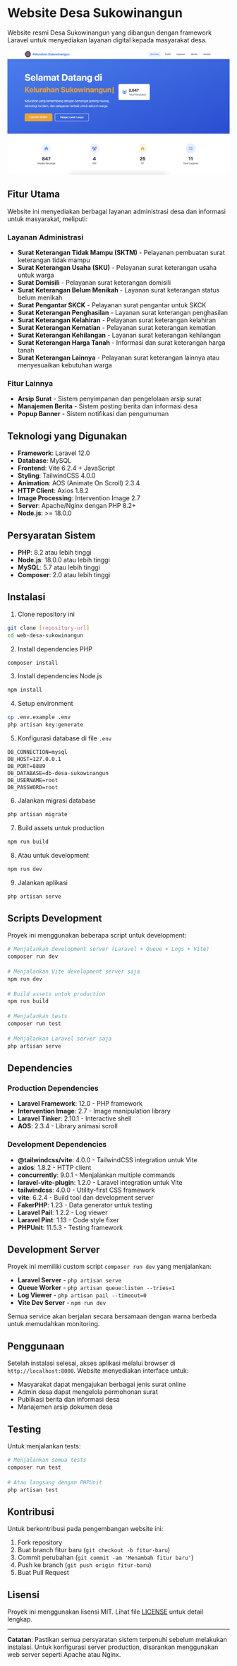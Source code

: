 # Website Desa Sukowinangun

Website resmi Desa Sukowinangun yang dibangun dengan framework Laravel untuk menyediakan layanan digital kepada masyarakat desa.

<img src="https://github.com/Inur123/web-desa-sukowinangun/blob/main/public/images/image.png?raw=true" alt="Tampilan Website Desa Sukowinangun" style="max-width:100%; height:auto; border-radius: 10px;" />

## Fitur Utama

Website ini menyediakan berbagai layanan administrasi desa dan informasi untuk masyarakat, meliputi:

### Layanan Administrasi
- **Surat Keterangan Tidak Mampu (SKTM)** - Pelayanan pembuatan surat keterangan tidak mampu
- **Surat Keterangan Usaha (SKU)** - Pelayanan surat keterangan usaha untuk warga
- **Surat Domisili** - Pelayanan surat keterangan domisili
- **Surat Keterangan Belum Menikah** - Layanan surat keterangan status belum menikah
- **Surat Pengantar SKCK** - Pelayanan surat pengantar untuk SKCK
- **Surat Keterangan Penghasilan** - Layanan surat keterangan penghasilan
- **Surat Keterangan Kelahiran** - Pelayanan surat keterangan kelahiran
- **Surat Keterangan Kematian** - Pelayanan surat keterangan kematian
- **Surat Keterangan Kehilangan** - Layanan surat keterangan kehilangan
- **Surat Keterangan Harga Tanah** - Informasi dan surat keterangan harga tanah
- **Surat Keterangan Lainnya** - Pelayanan surat keterangan lainnya atau menyesuaikan kebutuhan warga

### Fitur Lainnya
- **Arsip Surat** - Sistem penyimpanan dan pengelolaan arsip surat
- **Manajemen Berita** - Sistem posting berita dan informasi desa
- **Popup Banner** - Sistem notifikasi dan pengumuman

## Teknologi yang Digunakan

- **Framework**: Laravel 12.0
- **Database**: MySQL
- **Frontend**: Vite 6.2.4 + JavaScript
- **Styling**: TailwindCSS 4.0.0
- **Animation**: AOS (Animate On Scroll) 2.3.4
- **HTTP Client**: Axios 1.8.2
- **Image Processing**: Intervention Image 2.7
- **Server**: Apache/Nginx dengan PHP 8.2+
- **Node.js**: >= 18.0.0

## Persyaratan Sistem

- **PHP**: 8.2 atau lebih tinggi
- **Node.js**: 18.0.0 atau lebih tinggi
- **MySQL**: 5.7 atau lebih tinggi
- **Composer**: 2.0 atau lebih tinggi

## Instalasi

1. Clone repository ini
```bash
git clone [repository-url]
cd web-desa-sukowinangun
```

2. Install dependencies PHP
```bash
composer install
```

3. Install dependencies Node.js
```bash
npm install
```

4. Setup environment
```bash
cp .env.example .env
php artisan key:generate
```

5. Konfigurasi database di file `.env`
```env
DB_CONNECTION=mysql
DB_HOST=127.0.0.1
DB_PORT=8889
DB_DATABASE=db-desa-sukowinangun
DB_USERNAME=root
DB_PASSWORD=root
```

6. Jalankan migrasi database
```bash
php artisan migrate
```

7. Build assets untuk production
```bash
npm run build
```

8. Atau untuk development
```bash
npm run dev
```

9. Jalankan aplikasi
```bash
php artisan serve
```

## Scripts Development

Proyek ini menggunakan beberapa script untuk development:

```bash
# Menjalankan development server (Laravel + Queue + Logs + Vite)
composer run dev

# Menjalankan Vite development server saja
npm run dev

# Build assets untuk production
npm run build

# Menjalankan tests
composer run test

# Menjalankan Laravel server saja
php artisan serve
```

## Dependencies

### Production Dependencies
- **Laravel Framework**: 12.0 - PHP framework
- **Intervention Image**: 2.7 - Image manipulation library
- **Laravel Tinker**: 2.10.1 - Interactive shell
- **AOS**: 2.3.4 - Library animasi scroll

### Development Dependencies
- **@tailwindcss/vite**: 4.0.0 - TailwindCSS integration untuk Vite
- **axios**: 1.8.2 - HTTP client
- **concurrently**: 9.0.1 - Menjalankan multiple commands
- **laravel-vite-plugin**: 1.2.0 - Laravel integration untuk Vite
- **tailwindcss**: 4.0.0 - Utility-first CSS framework
- **vite**: 6.2.4 - Build tool dan development server
- **FakerPHP**: 1.23 - Data generator untuk testing
- **Laravel Pail**: 1.2.2 - Log viewer
- **Laravel Pint**: 1.13 - Code style fixer
- **PHPUnit**: 11.5.3 - Testing framework

## Development Server

Proyek ini memiliki custom script `composer run dev` yang menjalankan:
- **Laravel Server** - `php artisan serve`
- **Queue Worker** - `php artisan queue:listen --tries=1`
- **Log Viewer** - `php artisan pail --timeout=0`
- **Vite Dev Server** - `npm run dev`

Semua service akan berjalan secara bersamaan dengan warna berbeda untuk memudahkan monitoring.

## Penggunaan

Setelah instalasi selesai, akses aplikasi melalui browser di `http://localhost:8000`. Website menyediakan interface untuk:

- Masyarakat dapat mengajukan berbagai jenis surat online
- Admin desa dapat mengelola permohonan surat
- Publikasi berita dan informasi desa
- Manajemen arsip dokumen desa

## Testing

Untuk menjalankan tests:

```bash
# Menjalankan semua tests
composer run test

# Atau langsung dengan PHPUnit
php artisan test
```

## Kontribusi

Untuk berkontribusi pada pengembangan website ini:

1. Fork repository
2. Buat branch fitur baru (`git checkout -b fitur-baru`)
3. Commit perubahan (`git commit -am 'Menambah fitur baru'`)
4. Push ke branch (`git push origin fitur-baru`)
5. Buat Pull Request

## Lisensi

Proyek ini menggunakan lisensi MIT. Lihat file [LICENSE](https://opensource.org/licenses/MIT) untuk detail lengkap.

---

**Catatan**: Pastikan semua persyaratan sistem terpenuhi sebelum melakukan instalasi. Untuk konfigurasi server production, disarankan menggunakan web server seperti Apache atau Nginx.
